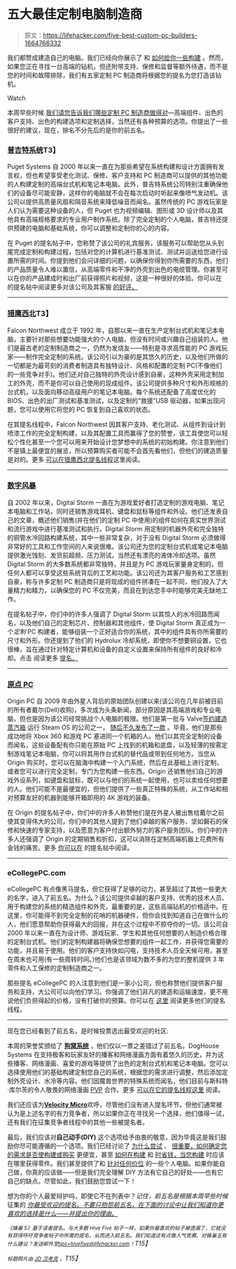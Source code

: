 # 五大最佳定制电脑制造商

> 原文：<https://lifehacker.com/five-best-custom-pc-builders-1664766332>

我们都赞成建造自己的电脑。我们已经向你展示了 和 [如何给你一些构建](http://lifehacker.com/the-best-pcs-you-can-build-for-300-600-and-1200-5840963) 。然而，如果您正在寻找一台高端的钻机，但还附带支持、保修和监督等额外待遇，而不是您的时间和故障排除，我们有五家定制 PC 制造商将根据您的提名为您打造该钻机。

Watch

本周早些时候 [我们请您告诉我们哪些定制 PC 制造商做得对](https://lifehacker.com/whats-the-best-custom-pc-builder-1663773144)—高端组件、出色的客户支持、出色的构建选项和定制选择，当然还有各种预算的选项。你提出了一些很好的建议，现在，排名不分先后的是你的前五名。

### [普吉特系统](http://www.pugetsystems.com/)T3】

Puget Systems 自 2000 年以来一直在为那些希望在系统构建和设计方面拥有发言权，但也希望享受老化测试、保修、客户支持和 PC 制造商可以提供的其他功能的人构建定制的高端台式机和笔记本电脑。此外，普吉特系统公司特别注重确保他们的设备尽可能安静，这样你的电脑就不会在每次启动时听起来像喷气发动机。该公司以提供高质量风扇和隔音系统来降低噪音而闻名。虽然传统的 PC 游戏玩家是人们认为需要这种设备的人，但 Puget 也为视频编辑、图形或 3D 设计师以及其他具有高端规格要求的专业用户制作系统。除了完全定制的个人电脑，普吉特还提供预建的电脑和基础系统，你可以调整和定制你的心的内容。

在 Puget 的提名帖子中，您称赞了该公司的礼宾服务，该服务可以帮助您从头到尾完成定制和构建过程，包括对您的计算机进行基准测试、测试并运送给您进行设置所需的时间。你提到他们会问详细的问题，以确保你得到你所需要的东西，他们的产品质量令人难以置信，从高端零件和干净的外壳到出色的电缆管理。你甚至可以在你的产品建成时和出厂前获得照片和视频，这是一种很好的体验。你可以在 的提名帖中阅读更多对该公司及其客服 [的好评。](http://lifehacker.com/vote-puget-systems-having-trouble-with-getting-pictu-1663990176)

* * *

### [猎鹰西北](http://www.falcon-nw.com/)T3】

Falcon Northwest 成立于 1992 年，自那以来一直在生产定制台式机和笔记本电脑，主要针对那些想要功能强大的个人电脑，但没有时间或兴趣自己组装的人。他们是最古老的定制制造商之一，仍然为发烧友——特别是寻求高性能的 PC 游戏玩家——制作完全定制的系统。该公司引以为豪的是其悠久的历史，以及他们所做的一切都是为最苛刻的消费者制造具有独特设计、风格和配置的定制 PC(不像他们的一些竞争对手)。他们还对自己独特的外壳设计感到自豪，这种外壳采用定制加工的外壳，而不是你可以自己使用的现成组件。该公司提供多种尺寸和外形规格的台式机，以及面向移动高级用户的笔记本电脑。每个系统还配备了高度优化的 BIOS、出色的出厂测试和基准测试，以及定制的“救援”USB 驱动器，如果出现问题，您可以使用它将您的 PC 恢复到自己喜欢的状态。

在其提名线程中，Falcon Northwest 因其客户支持、老化测试、从组件到设计到喷漆工作的完全定制构建，以及其配置工具而赢得了您的赞誉，该工具使您可以轻松个性化甚至一个您可以用来开始设计您梦想中的系统的初始构建。你注意到他们不是镇上最便宜的展览，所以预算购买者可能不会首先看他们，但他们的建造质量是对的。更多 [可以在猎鹰西北提名线程](http://lifehacker.com/vote-falcon-northwest-why-one-of-the-oldest-custom-pc-1663777650)这里阅读。

* * *

### [数字风暴](http://www.digitalstormonline.com/)

自 2002 年以来，Digital Storm 一直在为游戏爱好者打造定制的游戏电脑、笔记本电脑和工作站，同时还销售游戏耳机、键盘和鼠标等组件和外设。他们还发表自己的文章，概述他们销售(并在他们的定制 PC 中使用)的组件如何在真实世界测试和流行游戏中进行基准测试和执行。Digital Storm 用定制的机器外壳和完全独特的铜管水冷回路构建系统，其中一些非常复杂，对于没有 Digital Storm 必须做得非常好的工具和工作空间的人来说很难。该公司还为您的定制台式机或笔记本电脑提供激光蚀刻、发货前超频、压力测试，当然还有漂亮的液体冷却选项。虽然 Digital Storm 的大多数系统都非常独特，并且是为 PC 游戏玩家量身定制的，但任何人都可以享受这些系统背后的工艺和功能。该公司还为其客户服务和工艺感到自豪，称与许多定制 PC 制造商只是将现成的组件拼凑在一起不同，他们投入了大量精力和精力，以确保您的 PC 不仅完美，而且在到达您手中时能够完美无缺地工作。

在提名帖子中，你们中的许多人强调了 Digital Storm 以其惊人的水冷回路而闻名，以及他们自己的定制芯片、控制器和其他组件，使 Digital Storm 真正成为一个*定制* PC 构建者，能够组装一个正好适合你的系统，其中的组件具有你所需要的尺寸和外形。你还提到了他们的 Hydrolux 冷却系统，即使你不想要铜设置，它也很棒，旨在通过针对特定计算机和设备的自定义设置来保持所有组件的良好和冷却。点击 阅读更多 [提名。](http://lifehacker.com/vote-digital-storm-why-because-they-make-custom-coppe-1663822607)

* * *

### [原点 PC](http://www.originpc.com/)

Origin PC 自 2009 年由外星人背后的原始团队创建以来(该公司在几年前被目前的所有者戴尔(Dell)收购)，多次成为头条新闻，部分原因是其高端游戏和专业电脑，但也是因为该公司经常挑战个人电脑的极限。他们是第一批与 Valve[签约建造蒸汽箱](http://gizmodo.com/13-steam-boxes-ranked-1496078448) 运行 Steam OS 的公司之一， [随后不久发布了一款](http://kotaku.com/from-alienware-to-zotac-all-the-steam-machines-with-sp-1495960379) 。毕竟，他们是那些成功地将 Xbox 360 和游戏 PC 塞进同一个机箱的人。他们以其完全定制的设备而闻名，这些设备配有你只能在原始 PC 上找到的机箱和底盘，以及轻薄的按需定制游戏笔记本电脑，你可以将其用作台式机的替代品或带到任何地方。当您从 Origin 购买时，您可以在脑海中构建一个入门系统，然后在此基础上进行定制，或者您可以进行完全定制，专门为您构建一些东西。Origin 还销售他们自己的游戏外设系列，如键盘和鼠标，既可以与他们的系统一起使用，也可以卖给任何想要的人。他们可能不是最便宜的，但他们提供了一些真正特殊的系统，从工作站和相对预算友好的机器到能够开箱即用的 4K 游戏的装备。

在 Origin 的提名帖子中，你们中的许多人称赞他们是在外星人被出售给戴尔之前使其变得伟大的公司，你们中的其他人提到了他们卓越的客户服务、坚如磐石的保修和快速的专家支持，以及愿意为客户付出额外努力的客户服务团队。你们中的许多人还强调了 Origin 的定期销售和折扣，这可以消除在定制高端机器上花费所有金钱的痛苦。更多 [你可以在](http://lifehacker.com/vote-origin-pc-why-because-theyre-the-original-alienw-1664149560) 的提名帖中阅读。

* * *

### eCollegePC.com

eCollegePC 有点像黑马提名，但它获得了足够的动力，甚至超过了其他一些更大的名字，进入了前五名。为什么？该公司提供卓越的客户支持、优秀的技术人员、用于构建您的系统的精选组件和外壳，最重要的是，这些高端钻机的价格适中。在这里，你可能得不到完全定制的花哨的机器硬件，但你会找到知道自己在做什么的人，他们愿意帮助你获得最大的回报，并在这个过程中不掠夺你的一切。该公司自 2000 年以来一直在为设计师、游戏玩家、学生和其他任何想要的人制造价格合理的定制台式机。他们的定制构建器将确保您想要的组件一起工作，并获得您需要的功能，并且易于使用。他们的客户支持快如闪电，支持技术人员全天候可用，甚至在周末也可用(有一些周转时间。)他们也是该领域为数不多的为您的整机提供 3 年零件和人工保修的定制制造商之一。

那些提名 eCollegePC 的人注意到他们是一家小公司，但也称赞他们提供客户服务和支持，大公司可以向他们学习。你强调了他们非凡的建造和运输速度，更不用说他们负担得起的价格，没有打破你的预算。你可以在 [这里](http://lifehacker.com/ecollegepc-com-not-very-well-known-unlike-companies-li-1663825359) 阅读更多他们的提名线程。

* * *

现在您已经看到了前五名，是时候投票选出最受欢迎的社区:

本周的荣誉奖颁给了 [**狗窝系统**](http://www.doghousesystems.com/) ，他们仅以一票之差错过了前五名。DogHouse Systems 在支持极客和玩家友好的播客和网络漫画方面有着悠久的历史，并为这些播客、网络漫画、喜爱的游戏等提供了出色的定制台式机和笔记本电脑。您可以选择使用他们的基础构建定制您自己的系统，根据您的需求进行调整，然后添加定制外壳设计、水冷等内容。他们因魔兽世界的特殊系统而闻名，他们目前与斯科特·库尔茨的令人敬畏的网络漫画 [PVP](http://pvponline.com/) 合作。更多 [可以在它的提名线程这里](http://lifehacker.com/vote-doghouse-systems-why-whether-youre-looking-for-a-1663775336) 阅读。

我们还应该为[**Velocity Micro**](http://www.velocitymicro.com/)欢呼，尽管他们没有进入提名环节，但他们通常被认为是上述名字的有力竞争者，所以如果你正在寻找另一个选择，他们值得一试，还有我们在征集竞争者线程中的其他一些被提名者。

最后，我们应该对**自己动手(DIY)** 这个选项给予由衷的敬意，因为毕竟这是我们鼓励你尽可能遵循的一个选项。我们已经讨论了 [为什么尝试](https://lifehacker.com/the-first-timers-guide-to-building-a-computer-from-scra-5151369) 、 [很重要，如何确定您的需求是否使构建或购买](http://lifehacker.com/is-building-a-pc-really-cheaper-than-buying-one-1443171781) 更便宜，甚至 [如何在构建](http://lifehacker.com/how-to-save-money-when-you-build-your-own-pc-511195742) 和 [时省钱，当您构建](http://lifehacker.com/where-should-i-buy-parts-when-i-build-a-pc-1183842388) 时应该在哪里获得零件。我们甚至提供了和 [针对任何价位](http://lifehacker.com/the-best-pcs-you-can-build-for-300-600-and-1200-5840963) 的一些个人电脑。如果你能自己做，你真的应该做——但是我们完全理解 DIY 方法有它自己的好处——也有它自己的缺点。尽管如此，我们鼓励您尝试一下！

想为你的个人最爱辩护吗，即使它不在列表中？*记住，前五名是根据本周早些时候* 征集的 [*你最受欢迎的提名。不要只抱怨前五名，在下面的讨论中让我们知道你更喜欢的选择是什么——并提出你的理由。*](https://lifehacker.com/whats-the-best-custom-pc-builder-1663773144)

*<small>《蜂巢 5》基于读者提名。与大多数 Hive Five 帖子一样，如果你最喜欢的帖子被遗漏了，它就没有获得呼吁竞争者帖子中所需的提名，从而进入前五名。我们知道这有点像人气竞赛。对蜂巢五有什么建议？发送邮件至</small>*[*<small>tips+hivefive@lifehacker.com</small>*](mailto:tips+hivefive@lifehacker.com)*<small>！</small>T15】*

*<small>标题照片由</small>* [*<small>JD 汉考克</small>*](https://www.flickr.com/photos/jdhancock/5320123787) *<small>。</small>T15】*